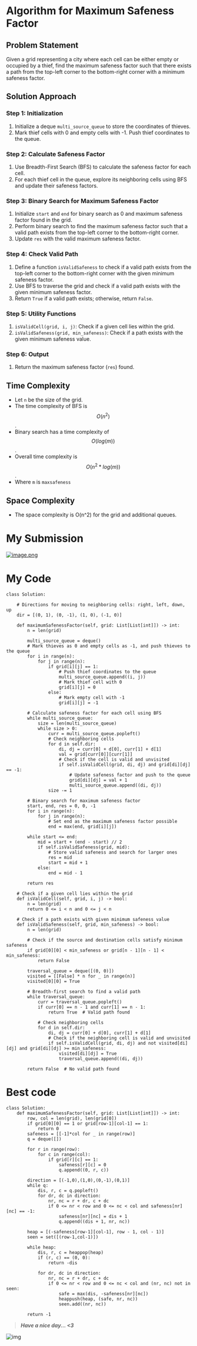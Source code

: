 # Algorithm for Maximum Safeness Factor

## Problem Statement
Given a grid representing a city where each cell can be either empty or occupied by a thief, find the maximum safeness factor such that there exists a path from the top-left corner to the bottom-right corner with a minimum safeness factor.

## Solution Approach

### Step 1: Initialization
1. Initialize a deque `multi_source_queue` to store the coordinates of thieves.
2. Mark thief cells with 0 and empty cells with -1. Push thief coordinates to the queue.

### Step 2: Calculate Safeness Factor
1. Use Breadth-First Search (BFS) to calculate the safeness factor for each cell.
2. For each thief cell in the queue, explore its neighboring cells using BFS and update their safeness factors.

### Step 3: Binary Search for Maximum Safeness Factor
1. Initialize `start` and `end` for binary search as 0 and maximum safeness factor found in the grid.
2. Perform binary search to find the maximum safeness factor such that a valid path exists from the top-left corner to the bottom-right corner.
3. Update `res` with the valid maximum safeness factor.

### Step 4: Check Valid Path
1. Define a function `isValidSafeness` to check if a valid path exists from the top-left corner to the bottom-right corner with the given minimum safeness factor.
2. Use BFS to traverse the grid and check if a valid path exists with the given minimum safeness factor.
3. Return `True` if a valid path exists; otherwise, return `False`.

### Step 5: Utility Functions
1. `isValidCell(grid, i, j)`: Check if a given cell lies within the grid.
2. `isValidSafeness(grid, min_safeness)`: Check if a path exists with the given minimum safeness value.

### Step 6: Output
1. Return the maximum safeness factor (`res`) found.

## Time Complexity
- Let `n` be the size of the grid.
- The time complexity of BFS is $$O(n^2)$$.
- Binary search has a time complexity of $$O(log(m))$$.
- Overall time complexity is $$O(n^2 * log(m))$$.
- Where `m` is `maxsafeness` 

## Space Complexity
- The space complexity is O(n^2) for the grid and additional queues.

# My Submission
<a href = https://leetcode.com/problems/find-the-safest-path-in-a-grid/submissions/1258352097/>![image.png](https://assets.leetcode.com/users/images/96104e50-8c89-45cc-a6b9-90722391a73b_1715743864.2603345.png)</a>

# My Code
```
class Solution:

    # Directions for moving to neighboring cells: right, left, down, up
    dir = [(0, 1), (0, -1), (1, 0), (-1, 0)]

    def maximumSafenessFactor(self, grid: List[List[int]]) -> int:
        n = len(grid)

        multi_source_queue = deque()
        # Mark thieves as 0 and empty cells as -1, and push thieves to the queue
        for i in range(n):
            for j in range(n):
                if grid[i][j] == 1:
                    # Push thief coordinates to the queue
                    multi_source_queue.append((i, j))
                    # Mark thief cell with 0
                    grid[i][j] = 0
                else:
                    # Mark empty cell with -1
                    grid[i][j] = -1

        # Calculate safeness factor for each cell using BFS
        while multi_source_queue:
            size = len(multi_source_queue)
            while size > 0:
                curr = multi_source_queue.popleft()
                # Check neighboring cells
                for d in self.dir:
                    di, dj = curr[0] + d[0], curr[1] + d[1]
                    val = grid[curr[0]][curr[1]]
                    # Check if the cell is valid and unvisited
                    if self.isValidCell(grid, di, dj) and grid[di][dj] == -1:
                        # Update safeness factor and push to the queue
                        grid[di][dj] = val + 1
                        multi_source_queue.append((di, dj))
                size -= 1

        # Binary search for maximum safeness factor
        start, end, res = 0, 0, -1
        for i in range(n):
            for j in range(n):
                # Set end as the maximum safeness factor possible
                end = max(end, grid[i][j])

        while start <= end:
            mid = start + (end - start) // 2
            if self.isValidSafeness(grid, mid):
                # Store valid safeness and search for larger ones
                res = mid
                start = mid + 1
            else:
                end = mid - 1

        return res
    
    # Check if a given cell lies within the grid
    def isValidCell(self, grid, i, j) -> bool:
        n = len(grid)
        return 0 <= i < n and 0 <= j < n

    # Check if a path exists with given minimum safeness value
    def isValidSafeness(self, grid, min_safeness) -> bool:
        n = len(grid)

        # Check if the source and destination cells satisfy minimum safeness
        if grid[0][0] < min_safeness or grid[n - 1][n - 1] < min_safeness:
            return False

        traversal_queue = deque([(0, 0)])
        visited = [[False] * n for _ in range(n)]
        visited[0][0] = True

        # Breadth-first search to find a valid path
        while traversal_queue:
            curr = traversal_queue.popleft()
            if curr[0] == n - 1 and curr[1] == n - 1:
                return True  # Valid path found

            # Check neighboring cells
            for d in self.dir:
                di, dj = curr[0] + d[0], curr[1] + d[1]
                # Check if the neighboring cell is valid and unvisited
                if self.isValidCell(grid, di, dj) and not visited[di][dj] and grid[di][dj] >= min_safeness:
                    visited[di][dj] = True
                    traversal_queue.append((di, dj))

        return False  # No valid path found
```
# Best code
```
class Solution:
    def maximumSafenessFactor(self, grid: List[List[int]]) -> int:
        row, col = len(grid), len(grid[0])
        if grid[0][0] == 1 or grid[row-1][col-1] == 1:
            return 0
        safeness = [[-1]*col for _ in range(row)]
        q = deque([])

        for r in range(row):
            for c in range(col):
                if grid[r][c] == 1:
                    safeness[r][c] = 0
                    q.append((0, r, c))
        
        direction = [(-1,0),(1,0),(0,-1),(0,1)]
        while q:
            dis, r, c = q.popleft()
            for dr, dc in direction:
                nr, nc = r + dr, c + dc
                if 0 <= nr < row and 0 <= nc < col and safeness[nr][nc] == -1:
                    safeness[nr][nc] = dis + 1
                    q.append((dis + 1, nr, nc))
        
        heap = [(-safeness[row-1][col-1], row - 1, col - 1)]
        seen = set([(row-1,col-1)])

        while heap:
            dis, r, c = heappop(heap)
            if (r, c) == (0, 0):
                return -dis
                
            for dr, dc in direction:
                nr, nc = r + dr, c + dc
                if 0 <= nr < row and 0 <= nc < col and (nr, nc) not in seen:
                    safe = max(dis, -safeness[nr][nc])
                    heappush(heap, (safe, nr, nc))
                    seen.add((nr, nc))
        
        return -1
```
>***Have a nice day... <3***

![img](https://i.imgflip.com/415oth.gif)
